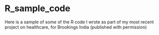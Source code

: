 # R_sample_code
Here is a sample of some of the R code I wrote as part of my most recent project on healthcare, for Brookings India (published with permission)
